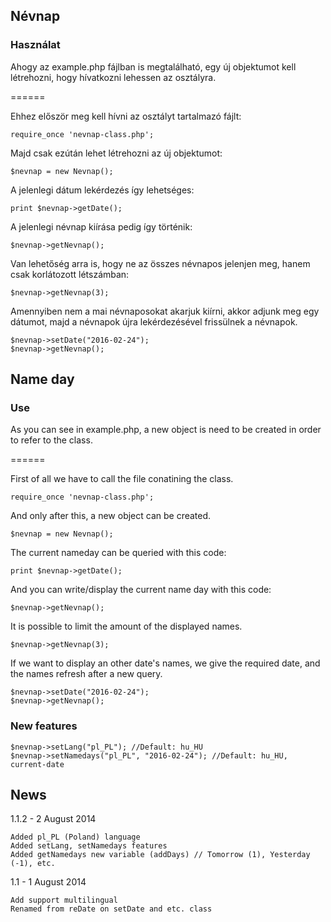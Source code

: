 ## Névnap ##

### Használat ###
Ahogy az example.php fájlban is megtalálható, egy új objektumot kell létrehozni, hogy hívatkozni lehessen az osztályra.

======

Ehhez először meg kell hívni az osztályt tartalmazó fájlt:

    require_once 'nevnap-class.php';


Majd csak ezútán lehet létrehozni az új objektumot:

    $nevnap = new Nevnap();

A jelenlegi dátum lekérdezés így lehetséges:

    print $nevnap->getDate();

A jelenlegi névnap kiírása pedig így történik:

    $nevnap->getNevnap();

Van lehetőség arra is, hogy ne az összes névnapos jelenjen meg, hanem csak korlátozott létszámban:

    $nevnap->getNevnap(3);

Amennyiben nem a mai névnaposokat akarjuk kiírni, akkor adjunk meg egy dátumot, majd a névnapok újra lekérdezésével frissülnek a névnapok.

    $nevnap->setDate("2016-02-24");
    $nevnap->getNevnap();

## Name day ##

### Use ###

As you can see in example.php, a new object is need to be created in order to refer to the class.

======

First of all we have to call the file conatining the class.

    require_once 'nevnap-class.php';

And only after this, a new object can be created.

    $nevnap = new Nevnap();

The current nameday can be queried with this code:

    print $nevnap->getDate();

And you can write/display the current name day with this code:

    $nevnap->getNevnap();

It is possible to limit the amount of the displayed names.

    $nevnap->getNevnap(3);

If we want to display an other date's names, we give the required date, and the names refresh after a new query.

    $nevnap->setDate("2016-02-24");
    $nevnap->getNevnap();

### New features ###

    $nevnap->setLang("pl_PL"); //Default: hu_HU
	$nevnap->setNamedays("pl_PL", "2016-02-24"); //Default: hu_HU, current-date


## News ##

1.1.2 - 2 August 2014

    Added pl_PL (Poland) language
	Added setLang, setNamedays features
	Added getNamedays new variable (addDays) // Tomorrow (1), Yesterday (-1), etc.

1.1 - 1 August 2014

    Add support multilingual
	Renamed from reDate on setDate and etc. class